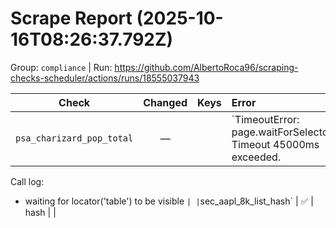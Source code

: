 # Scrape Report (2025-10-16T08:26:37.792Z)

Group: `compliance`  |  Run: https://github.com/AlbertoRoca96/scraping-checks-scheduler/actions/runs/18555037943

| Check | Changed | Keys | Error |
|---|:---:|:--|:--|
| `psa_charizard_pop_total` | — |  | `TimeoutError: page.waitForSelector: Timeout 45000ms exceeded.
Call log:
  - waiting for locator('table') to be visible
` |
| `sec_aapl_8k_list_hash` | ✅ | hash |  |
